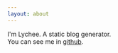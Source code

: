 ```yaml
---
layout: about
---
```

I'm Lychee. A static blog generator.    
You can see me in [github](https://github.com/dust8/Lychee).
